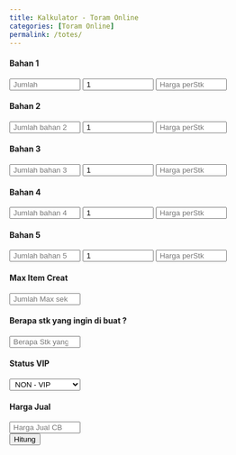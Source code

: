 ```yaml
---
title: Kalkulator - Toram Online
categories: [Toram Online]
permalink: /totes/
---
```

<style>
    input {
      width: 25%;
      padding: 1px 5px;
    }

    select {
      width: 25%;
      padding: 1px 5px;
    }
</style>
<form>
      <h4>Bahan 1</h4>
      <input type="number" id="bahan1" placeholder="Jumlah" name="bahan1">
      <input type="number" id="bahan1stk" value="1" placeholder="30/90/etc">
      <input type="number" id="bahan1harga" placeholder="Harga perStk">
      <h4>Bahan 2</h4>
      <input type="number" id="bahan2" placeholder="Jumlah bahan 2">
      <input type="number" id="bahan2stk" value="1" placeholder="30/90/etc">
      <input type="number" id="bahan2harga" placeholder="Harga perStk">
      <h4>Bahan 3</h4>
      <input type="number" id="bahan3" placeholder="Jumlah bahan 3">
      <input type="number" id="bahan3stk" value="1" placeholder="30/90/etc">
      <input type="number" id="bahan3harga" placeholder="Harga perStk">
      <h4>Bahan 4</h4>
      <input type="number" id="bahan4" placeholder="Jumlah bahan 4">
      <input type="number" id="bahan4stk" value="1" placeholder="30/90/etc">
      <input type="number" id="bahan4harga" placeholder="Harga perStk">
      <h4>Bahan 5</h4>
      <input type="number" id="bahan5" placeholder="Jumlah bahan 5">
      <input type="number" id="bahan5stk" value="1" placeholder="30/90/etc">
      <input type="number" id="bahan5harga" placeholder="Harga perStk">
      <h4>Max Item Creat</h4>
      <input type="number" id="maxcreatitem" placeholder="Jumlah Max sekali buat">
      <h4>Berapa stk yang ingin di buat ?</h4>
      <input type="number" id="needstk" placeholder="Berapa Stk yang ingin dibuat">
      <h4>Status VIP</h4>
      <select name="vip" id="vip">
        <option value="0.09">VIP</option>
        <option value="0.1" selected>NON - VIP</option>
      </select>
      <h4>Harga Jual</h4>
      <input type="number" id="hargajual" placeholder="Harga Jual CB">
      <div class="categories">
        <button class="category" type="button" id="hitung">Hitung</button>
      </div>
</form>


<script>
  // Specifying options for formatting
  const options = {
    style: 'decimal', // Other options: 'currency', 'percent', etc.
    minimumFractionDigits: 0,
    maximumFractionDigits: 0,
  };

  document.getElementById('hitung').addEventListener('click', function() {

    //// var nilai 
    var bahan1 = document.getElementById('bahan1').value;
    var bahan1stk = document.getElementById('bahan1stk').value;
    var bahan1harga = document.getElementById('bahan1harga').value;

    var bahan2 = document.getElementById('bahan2').value;
    var bahan2stk = document.getElementById('bahan2stk').value;
    var bahan2harga = document.getElementById('bahan2harga').value;

    var bahan3 = document.getElementById('bahan3').value;
    var bahan3stk = document.getElementById('bahan3stk').value;
    var bahan3harga = document.getElementById('bahan3harga').value;

    var bahan4 = document.getElementById('bahan4').value;
    var bahan4stk = document.getElementById('bahan4stk').value;
    var bahan4harga = document.getElementById('bahan4harga').value;

    var bahan5 = document.getElementById('bahan5').value;
    var bahan5stk = document.getElementById('bahan5stk').value;
    var bahan5harga = document.getElementById('bahan5harga').value;

    var maxcreatitem = document.getElementById('maxcreatitem').value;
    var needstk = document.getElementById('needstk').value;
    var vip = document.getElementById('vip').value;
    var hargajual = document.getElementById('hargajual').value;

    //// Penjumlahan 
    var tbahan1 = Number(bahan1) * Number(maxcreatitem) * Number(needstk);
    var tbahan1stk = Number(tbahan1) / Number(bahan1stk);
    var tbahan1harga = (Number(bahan1harga) / Number(bahan1stk)) * Number(tbahan1);

    var tbahan2 = Number(bahan2) * Number(maxcreatitem) * Number(needstk);
    var tbahan2stk = Number(tbahan2) / Number(bahan2stk);
    var tbahan2harga = (Number(bahan2harga) / Number(bahan2stk)) * Number(tbahan2);

    var tbahan3 = Number(bahan3) * Number(maxcreatitem) * Number(needstk);
    var tbahan3stk = Number(tbahan3) / Number(bahan3stk);
    var tbahan3harga = (Number(bahan3harga) / Number(bahan3stk)) * Number(tbahan3);

    var tbahan4 = Number(bahan4) * Number(maxcreatitem) * Number(needstk);
    var tbahan4stk = Number(tbahan4) / Number(bahan4stk);
    var tbahan4harga = (Number(bahan4harga) / Number(bahan4stk)) * Number(tbahan4);

    var tbahan5 = Number(bahan5) * Number(maxcreatitem) * Number(needstk);
    var tbahan5stk = Number(tbahan5) / Number(bahan5stk);
    var tbahan5harga = (Number(bahan5harga) / Number(bahan5stk)) * Number(tbahan5);

    var totalHarga = Number(tbahan1harga) + Number(tbahan2harga) + Number(tbahan3harga) + Number(tbahan4harga) + Number(tbahan5harga);

    var totalSellTax = Math.ceil((Number(hargajual) - (Number(hargajual) * Number(vip)))) * needstk;

    var netProfit = totalSellTax - totalHarga;

    alert(
      "Bahan 1 = " + tbahan1 + " / " + Math.ceil(tbahan1stk) + "stk / Harga @" + tbahan1harga.toLocaleString('id-ID', options) + "\n" +
      "Bahan 2 = " + tbahan2 + " / " + Math.ceil(tbahan2stk) + "stk / Harga @" + tbahan2harga.toLocaleString('id-ID', options) + "\n" +
      "Bahan 3 = " + tbahan3 + " / " + Math.ceil(tbahan3stk) + "stk / Harga @" + tbahan3harga.toLocaleString('id-ID', options) + "\n" +
      "Bahan 4 = " + tbahan4 + " / " + Math.ceil(tbahan4stk) + "stk / Harga @" + tbahan4harga.toLocaleString('id-ID', options) + "\n" +
      "Bahan 5 = " + tbahan5 + " / " + Math.ceil(tbahan5stk) + "stk / Harga @" + tbahan5harga.toLocaleString('id-ID', options) + "\n\n" +
      "TOTAL = " + totalHarga.toLocaleString('id-ID', options) + "\n" +
      "TOTAL SELL - TAX CB = " + totalSellTax.toLocaleString('id-ID', options) + "\n" +
      "NET PROFIT = " + netProfit.toLocaleString('id-id', options)
    );
  });
</script>